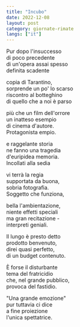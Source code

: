 ```yaml
---
title: "Incubo"
date: 2022-12-08
layout: post
category: giornate-rimate
langs: ["it"]
---
```


Pur dopo l'insuccesso<br>
di poco precedente<br>
di un'opera assai spesso<br>
definita scadente

copia di Tarantino,<br>
sorprende un po' lo scarso<br>
riscontro al botteghino<br>
di quello che a noi è parso

più che un film dell'orrore<br>
un inatteso esempio<br>
di cinema d'autore.<br>
Protagonista empio.

e raggelante storia<br>
ne fanno una tragedia<br>
d'euripidea memoria.<br>
Incollati alla sedia

vi terrà la regia<br>
supportata da buona,<br>
sobria fotografia.<br>
Soggetto che funziona,

bella l'ambientazione,<br>
niente effetti speciali<br>
ma gran recitazione -<br>
interpreti geniali.

Il lungo è presto detto<br>
prodotto benvenuto,<br>
direi quasi perfetto,<br>
di un budget contenuto.

È forse il disturbante<br>
tema del fratricidio<br>
che, nel grande pubblico,<br>
provoca del fastidio.

"Una grande emozione"<br>
pur tuttavia ci dice<br>
a fine proiezione<br>
l'unica spettatrice.
